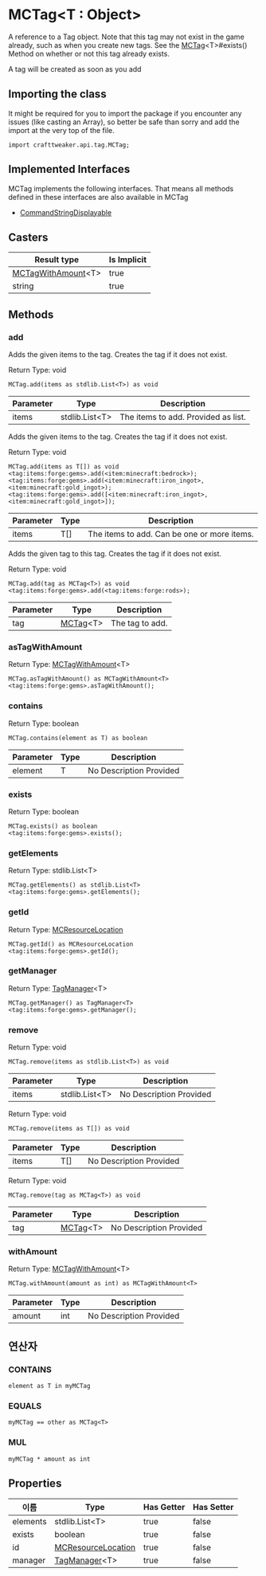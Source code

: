 # MCTag&LT;T : Object&GT;

A reference to a Tag object. Note that this tag may not exist in the game already, such as when you create new tags. See the [MCTag](/vanilla/api/tags/MCTag)&lt;T&gt;#exists() Method on whether or not this tag already exists. <p> A tag will be created as soon as you add

## Importing the class

It might be required for you to import the package if you encounter any issues (like casting an Array), so better be safe than sorry and add the import at the very top of the file.
```zenscript
import crafttweaker.api.tag.MCTag;
```


## Implemented Interfaces
MCTag implements the following interfaces. That means all methods defined in these interfaces are also available in MCTag

- [CommandStringDisplayable](/vanilla/api/brackets/CommandStringDisplayable)

## Casters

| Result type                                                               | Is Implicit |
| ------------------------------------------------------------------------- | ----------- |
| [MCTagWithAmount](/vanilla/api/tags/MCTagWithAmount)&lt;T&gt; | true        |
| string                                                                    | true        |

## Methods

### add

Adds the given items to the tag. Creates the tag if it does not exist.

Return Type: void

```zenscript
MCTag.add(items as stdlib.List<T>) as void
```

| Parameter | Type                             | Description                         |
| --------- | -------------------------------- | ----------------------------------- |
| items     | stdlib.List&lt;T&gt; | The items to add. Provided as list. |


Adds the given items to the tag. Creates the tag if it does not exist.

Return Type: void

```zenscript
MCTag.add(items as T[]) as void
<tag:items:forge:gems>.add(<item:minecraft:bedrock>);
<tag:items:forge:gems>.add(<item:minecraft:iron_ingot>, <item:minecraft:gold_ingot>);
<tag:items:forge:gems>.add([<item:minecraft:iron_ingot>, <item:minecraft:gold_ingot>]);
```

| Parameter | Type | Description                                 |
| --------- | ---- | ------------------------------------------- |
| items     | T[]  | The items to add. Can be one or more items. |


Adds the given tag to this tag. Creates the tag if it does not exist.

Return Type: void

```zenscript
MCTag.add(tag as MCTag<T>) as void
<tag:items:forge:gems>.add(<tag:items:forge:rods>);
```

| Parameter | Type                                                  | Description     |
| --------- | ----------------------------------------------------- | --------------- |
| tag       | [MCTag](/vanilla/api/tags/MCTag)&lt;T&gt; | The tag to add. |


### asTagWithAmount

Return Type: [MCTagWithAmount](/vanilla/api/tags/MCTagWithAmount)&lt;T&gt;

```zenscript
MCTag.asTagWithAmount() as MCTagWithAmount<T>
<tag:items:forge:gems>.asTagWithAmount();
```

### contains

Return Type: boolean

```zenscript
MCTag.contains(element as T) as boolean
```

| Parameter | Type | Description             |
| --------- | ---- | ----------------------- |
| element   | T    | No Description Provided |


### exists

Return Type: boolean

```zenscript
MCTag.exists() as boolean
<tag:items:forge:gems>.exists();
```

### getElements

Return Type: stdlib.List&lt;T&gt;

```zenscript
MCTag.getElements() as stdlib.List<T>
<tag:items:forge:gems>.getElements();
```

### getId

Return Type: [MCResourceLocation](/vanilla/api/util/MCResourceLocation)

```zenscript
MCTag.getId() as MCResourceLocation
<tag:items:forge:gems>.getId();
```

### getManager

Return Type: [TagManager](/vanilla/api/tags/TagManager)&lt;T&gt;

```zenscript
MCTag.getManager() as TagManager<T>
<tag:items:forge:gems>.getManager();
```

### remove

Return Type: void

```zenscript
MCTag.remove(items as stdlib.List<T>) as void
```

| Parameter | Type                             | Description             |
| --------- | -------------------------------- | ----------------------- |
| items     | stdlib.List&lt;T&gt; | No Description Provided |


Return Type: void

```zenscript
MCTag.remove(items as T[]) as void
```

| Parameter | Type | Description             |
| --------- | ---- | ----------------------- |
| items     | T[]  | No Description Provided |


Return Type: void

```zenscript
MCTag.remove(tag as MCTag<T>) as void
```

| Parameter | Type                                                  | Description             |
| --------- | ----------------------------------------------------- | ----------------------- |
| tag       | [MCTag](/vanilla/api/tags/MCTag)&lt;T&gt; | No Description Provided |


### withAmount

Return Type: [MCTagWithAmount](/vanilla/api/tags/MCTagWithAmount)&lt;T&gt;

```zenscript
MCTag.withAmount(amount as int) as MCTagWithAmount<T>
```

| Parameter | Type | Description             |
| --------- | ---- | ----------------------- |
| amount    | int  | No Description Provided |



## 연산자

### CONTAINS

```zenscript
element as T in myMCTag
```



### EQUALS

```zenscript
myMCTag == other as MCTag<T>
```



### MUL

```zenscript
myMCTag * amount as int
```




## Properties

| 이름       | Type                                                            | Has Getter | Has Setter |
| -------- | --------------------------------------------------------------- | ---------- | ---------- |
| elements | stdlib.List&lt;T&gt;                                | true       | false      |
| exists   | boolean                                                         | true       | false      |
| id       | [MCResourceLocation](/vanilla/api/util/MCResourceLocation)      | true       | false      |
| manager  | [TagManager](/vanilla/api/tags/TagManager)&lt;T&gt; | true       | false      |

